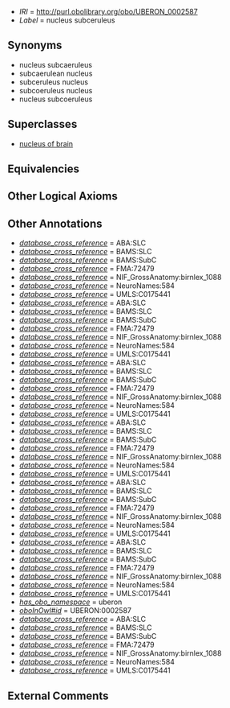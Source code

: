  * *IRI* = http://purl.obolibrary.org/obo/UBERON_0002587
 * *Label* = nucleus subceruleus

## Synonyms

 * nucleus subcaeruleus
 * subcaerulean nucleus
 * subceruleus nucleus
 * subcoeruleus nucleus
 * nucleus subcoeruleus

## Superclasses

 * [nucleus of brain](../../UBERON/08/UBERON_0002308.md)

## Equivalencies


## Other Logical Axioms


## Other Annotations

 * *[database_cross_reference](../../ef/oboInOwl#hasDbXref.md)* = ABA:SLC
 * *[database_cross_reference](../../ef/oboInOwl#hasDbXref.md)* = BAMS:SLC
 * *[database_cross_reference](../../ef/oboInOwl#hasDbXref.md)* = BAMS:SubC
 * *[database_cross_reference](../../ef/oboInOwl#hasDbXref.md)* = FMA:72479
 * *[database_cross_reference](../../ef/oboInOwl#hasDbXref.md)* = NIF_GrossAnatomy:birnlex_1088
 * *[database_cross_reference](../../ef/oboInOwl#hasDbXref.md)* = NeuroNames:584
 * *[database_cross_reference](../../ef/oboInOwl#hasDbXref.md)* = UMLS:C0175441
 * *[database_cross_reference](../../ef/oboInOwl#hasDbXref.md)* = ABA:SLC
 * *[database_cross_reference](../../ef/oboInOwl#hasDbXref.md)* = BAMS:SLC
 * *[database_cross_reference](../../ef/oboInOwl#hasDbXref.md)* = BAMS:SubC
 * *[database_cross_reference](../../ef/oboInOwl#hasDbXref.md)* = FMA:72479
 * *[database_cross_reference](../../ef/oboInOwl#hasDbXref.md)* = NIF_GrossAnatomy:birnlex_1088
 * *[database_cross_reference](../../ef/oboInOwl#hasDbXref.md)* = NeuroNames:584
 * *[database_cross_reference](../../ef/oboInOwl#hasDbXref.md)* = UMLS:C0175441
 * *[database_cross_reference](../../ef/oboInOwl#hasDbXref.md)* = ABA:SLC
 * *[database_cross_reference](../../ef/oboInOwl#hasDbXref.md)* = BAMS:SLC
 * *[database_cross_reference](../../ef/oboInOwl#hasDbXref.md)* = BAMS:SubC
 * *[database_cross_reference](../../ef/oboInOwl#hasDbXref.md)* = FMA:72479
 * *[database_cross_reference](../../ef/oboInOwl#hasDbXref.md)* = NIF_GrossAnatomy:birnlex_1088
 * *[database_cross_reference](../../ef/oboInOwl#hasDbXref.md)* = NeuroNames:584
 * *[database_cross_reference](../../ef/oboInOwl#hasDbXref.md)* = UMLS:C0175441
 * *[database_cross_reference](../../ef/oboInOwl#hasDbXref.md)* = ABA:SLC
 * *[database_cross_reference](../../ef/oboInOwl#hasDbXref.md)* = BAMS:SLC
 * *[database_cross_reference](../../ef/oboInOwl#hasDbXref.md)* = BAMS:SubC
 * *[database_cross_reference](../../ef/oboInOwl#hasDbXref.md)* = FMA:72479
 * *[database_cross_reference](../../ef/oboInOwl#hasDbXref.md)* = NIF_GrossAnatomy:birnlex_1088
 * *[database_cross_reference](../../ef/oboInOwl#hasDbXref.md)* = NeuroNames:584
 * *[database_cross_reference](../../ef/oboInOwl#hasDbXref.md)* = UMLS:C0175441
 * *[database_cross_reference](../../ef/oboInOwl#hasDbXref.md)* = ABA:SLC
 * *[database_cross_reference](../../ef/oboInOwl#hasDbXref.md)* = BAMS:SLC
 * *[database_cross_reference](../../ef/oboInOwl#hasDbXref.md)* = BAMS:SubC
 * *[database_cross_reference](../../ef/oboInOwl#hasDbXref.md)* = FMA:72479
 * *[database_cross_reference](../../ef/oboInOwl#hasDbXref.md)* = NIF_GrossAnatomy:birnlex_1088
 * *[database_cross_reference](../../ef/oboInOwl#hasDbXref.md)* = NeuroNames:584
 * *[database_cross_reference](../../ef/oboInOwl#hasDbXref.md)* = UMLS:C0175441
 * *[database_cross_reference](../../ef/oboInOwl#hasDbXref.md)* = ABA:SLC
 * *[database_cross_reference](../../ef/oboInOwl#hasDbXref.md)* = BAMS:SLC
 * *[database_cross_reference](../../ef/oboInOwl#hasDbXref.md)* = BAMS:SubC
 * *[database_cross_reference](../../ef/oboInOwl#hasDbXref.md)* = FMA:72479
 * *[database_cross_reference](../../ef/oboInOwl#hasDbXref.md)* = NIF_GrossAnatomy:birnlex_1088
 * *[database_cross_reference](../../ef/oboInOwl#hasDbXref.md)* = NeuroNames:584
 * *[database_cross_reference](../../ef/oboInOwl#hasDbXref.md)* = UMLS:C0175441
 * *[has_obo_namespace](../../ce/oboInOwl#hasOBONamespace.md)* = uberon
 * *[oboInOwl#id](../../id/oboInOwl#id.md)* = UBERON:0002587
 * *[database_cross_reference](../../ef/oboInOwl#hasDbXref.md)* = ABA:SLC
 * *[database_cross_reference](../../ef/oboInOwl#hasDbXref.md)* = BAMS:SLC
 * *[database_cross_reference](../../ef/oboInOwl#hasDbXref.md)* = BAMS:SubC
 * *[database_cross_reference](../../ef/oboInOwl#hasDbXref.md)* = FMA:72479
 * *[database_cross_reference](../../ef/oboInOwl#hasDbXref.md)* = NIF_GrossAnatomy:birnlex_1088
 * *[database_cross_reference](../../ef/oboInOwl#hasDbXref.md)* = NeuroNames:584
 * *[database_cross_reference](../../ef/oboInOwl#hasDbXref.md)* = UMLS:C0175441

## External Comments

